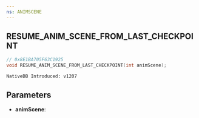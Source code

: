 ```yaml
---
ns: ANIMSCENE
---
```

## RESUME_ANIM_SCENE_FROM_LAST_CHECKPOINT

```c
// 0x8E1BA705F63C1925
void RESUME_ANIM_SCENE_FROM_LAST_CHECKPOINT(int animScene);
```

```
NativeDB Introduced: v1207
```

## Parameters
* **animScene**:

